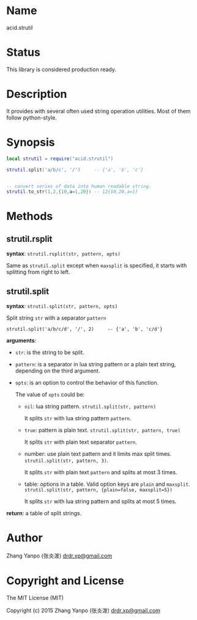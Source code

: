 #   Name

acid.strutil

#   Status

This library is considered production ready.

#   Description

It provides with several often used string operation utilities.
Most of them follow python-style.

#   Synopsis

```lua
local strutil = require("acid.strutil")

strutil.split('a/b/c', '/')     -- {'a', 'b', 'c'}


-- convert series of data into human readable string.
strutil.to_str(1,2,{10,a=1,20}) -- 12{10,20,a=1}
```

#   Methods

##  strutil.rsplit

**syntax**:
`strutil.rsplit(str, pattern, opts)`

Same as `strutil.split` except when `maxsplit` is specified,
it starts with splitting from right to left.

##  strutil.split

**syntax**:
`strutil.split(str, pattern, opts)`

Split string `str` with a separator `pattern`

```
strutil.split('a/b/c/d', '/', 2)     -- {'a', 'b', 'c/d'}
```

**arguments**:

-   `str`:
    is the string to be split.

-   `pattern`:
    is a separator in lua string pattern or a plain text string,
    depending on the third argument.

-   `opts`:
    is an option to control the behavior of this function.

    The value of `opts` could be:

    -   `nil`: lua string pattern.
        `strutil.split(str, pattern)`

        It splits `str` with lua string pattern `pattern`.

    -   `true`: pattern is plain text.
        `strutil.split(str, pattern, true)`

        It splits `str` with plain text separator `pattern`.

    -   number: use plain text pattern and it limits max split times.
        `strutil.split(str, pattern, 3)`.

        It splits `str` with plain text `pattern` and splits at most 3 times.

    -   table: options in a table. Valid option keys are `plain` and `maxsplit`.
        `strutil.split(str, pattern, {plain=false, maxsplit=5})`

        It splits `str` with lua string pattern and splits at most 5 times.

**return**:
a table of split strings.


#   Author

Zhang Yanpo (张炎泼) <drdr.xp@gmail.com>

#   Copyright and License

The MIT License (MIT)

Copyright (c) 2015 Zhang Yanpo (张炎泼) <drdr.xp@gmail.com>
